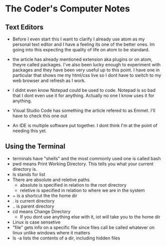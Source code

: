 # The Coder's Computer Notes

## Text Editors

- Before I even start this I want to clarify I already use atom as my personal text editor and I have a feeling its one of the better ones. Im going into this expecting the quality of life on atom to be standard.

- the article has already mentioned extension aka plugins or on atom, theyre called packages. I've also been lucky enough to experiment with packages and they have been very useful up to this point. I have one in particular that shows me my html/css live so I dont have to switch to my web browser and refresh as I work. 

- I didnt even know Notepad could be used to code. Notepad is so bad that I dont even use it for anything. Actually no one I know uses it for anything.

- Visual Studio Code has something the article refered to as Emmet. I'll have to check this one out

- An IDE is multiple software put together. I dont think I'm at the point of needing this yet. 

## Using the Terminal

- terminals have "shells" and the most commonly used one is called bash
- pwd means Print Working Directory. This tells you what your current directory is.
- ls stands for list
- There are absolute and reletive paths
  - absolute is specified in relation to the root directory
  - reletive is specified in relation to where we are in the system
- ~ is a shortcut the the home dir
- . is current directory 
- .. is parent directory
- cd means Change Directory
  - If you dont use anything else with it, iot will take you to the home dir
- Linux is case sensetive
- "file" gets info on a specific file since files call be called whatever on linux unlike windows where it matters
- ls -a lists the contents of a dir, including hidden files
